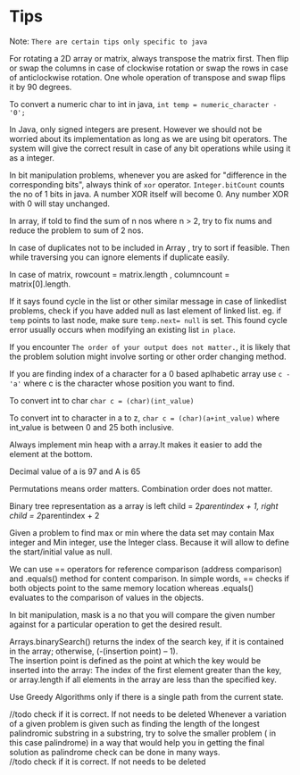 # Tips 

Note: `There are certain tips only specific to java`

For rotating a 2D array or matrix, always transpose the matrix first. Then flip or swap the columns in case of clockwise rotation or swap the rows in case of anticlockwise rotation. One whole operation of transpose and swap flips it by 90 degrees.

To convert a numeric char to int in java, `int temp = numeric_character - '0';`

In Java, only signed integers are present. However we should not be worried about its implementation as long as we are using bit operators. The system will give the correct result in case of any bit operations while using it as a integer.

In bit manipulation problems, whenever you are asked for "difference in the corresponding bits", always think of `xor` operator. `Integer.bitCount` counts the no of 1 bits in java.
A number XOR itself will become 0. Any number XOR with 0 will stay unchanged.

In array, if told to find the sum of n nos where n > 2, try to fix nums and reduce the problem to  sum of  2 nos.

In case of duplicates not to be included in Array , try to sort if feasible. Then while traversing you can ignore elements if duplicate easily. 

In case of matrix,  rowcount = matrix.length , columncount = matrix[0].length. 

If it says found cycle in the list or other similar message in case of linkedlist problems, check if you have added null as last element of linked list. eg. if `temp` points to last node, make sure `temp.next= null`  is set. This found cycle error 
usually occurs when modifying an existing list `in place`.

If you encounter `The order of your output does not matter.`, it is likely that the problem solution might involve sorting or other order changing method.

If you are finding index of a character for a 0 based aplhabetic array use `c - 'a'` where c is the character whose position you want to find.

To convert int to char `char c = (char)(int_value)`

To convert int to character in a to z, `char c = (char)(a+int_value)` where int_value is between 0 and 25 both inclusive.

Always implement min heap with a array.It makes it easier to add the element at the bottom.

Decimal value of a is 97 and A is 65

Permutations means order matters. Combination order does not matter.

Binary tree representation as a array is left child = 2*parentindex + 1, right child = 2*parentindex + 2

Given a problem to find max or min where the data set may contain Max integer and Min integer, use the Integer class. Because
it will allow to define the start/initial value as null.

We can use == operators for reference comparison (address comparison) and .equals() method for content comparison. In simple words, == checks if both objects point to the same memory location whereas .equals() evaluates to the comparison of values in the objects.

In bit manipulation, mask is a no that you will compare the given number against for a particular operation to get the desired result.

Arrays.binarySearch() returns the index of the search key, if it is contained in the array; otherwise, (-(insertion point) – 1).  
The insertion point is defined as the point at which the key would be inserted into the array: The index of the first element greater than the key, or array.length if all elements in the array are less than the specified key.

Use Greedy Algorithms only if there is a single path from the current state.


//todo check if it is correct. If not needs to be deleted 
Whenever a variation of a given problem is given such as finding the length of the longest palindromic substring in a substring, try to solve the smaller problem ( in this case palindrome) in a way that would help you in getting the final solution as palindrome check can be done in many ways.   
//todo check if it is correct. If not needs to be deleted
